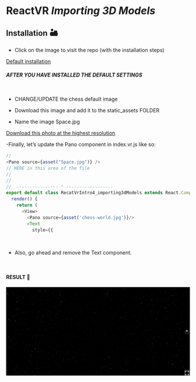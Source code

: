 # ReactVR _Importing 3D Models_

## Installation 🏜

- Click on the image to visit the repo (with the installation steps)

[Default installation](https://github.com/nadiamariduena/react-vr-intro1)



#### _AFTER YOU HAVE INSTALLED THE DEFAULT SETTINGS_  

<br>

- CHANGE/UPDATE the chess default image
- Download this image and add it to the static_assets FOLDER

- Name the image Space.jpg

[Download this photo at the highest resolution](https://flic.kr/p/5C3Bcx)

-Finally, let’s update the Pano component in index.vr.js like so:

```javascript
//
<Pano source={asset("Space.jpg")} />
// HERE in this area of the file
//
//
//  ---------------- ° ------------------
export default class RecatVrIntro4_importing3dModels extends React.Component {
  render() {
    return (
      <View>
        <Pano source={asset('chess-world.jpg')}/>
        <Text
          style={{
```

<br>

- Also, go ahead and remove the Text component.


<br>

#### RESULT 👾

[<img src="./img/changing-pano-image.gif"/>]()

<!-- # React 360 _VR VIDEOS_

## Learning how to add Videos to 360 scene

  <hr>
  <br>

 ## WARNING!!

#### ⚠️ Video issues related to adblocker 🕵️

- SOMETIMES the video takes more than 10 secs to load, its due to how long the bundle takes to build

- After completing the tutorial, I spent more than an hour trying to figure out "why?" the video didn't show,
  at the end I decided to test it in another browser and bingo, I realized that it was related to my adblocker

[<img src="./img/browsers-issues.gif"/>]()

- MOZILLA seems to work perfectly (without adblocker of course) -->
